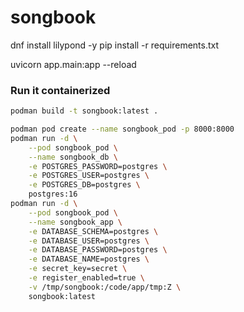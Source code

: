 # songbook

dnf install lilypond -y
pip install -r requirements.txt

uvicorn app.main:app --reload


### Run it containerized

```bash
podman build -t songbook:latest .
```

```bash
podman pod create --name songbook_pod -p 8000:8000
podman run -d \
    --pod songbook_pod \
    --name songbook_db \
    -e POSTGRES_PASSWORD=postgres \
    -e POSTGRES_USER=postgres \
    -e POSTGRES_DB=postgres \
    postgres:16
podman run -d \
    --pod songbook_pod \
    --name songbook_app \
    -e DATABASE_SCHEMA=postgres \
    -e DATABASE_USER=postgres \
    -e DATABASE_PASSWORD=postgres \
    -e DATABASE_NAME=postgres \
    -e secret_key=secret \
    -e register_enabled=true \
    -v /tmp/songbook:/code/app/tmp:Z \
    songbook:latest
```
